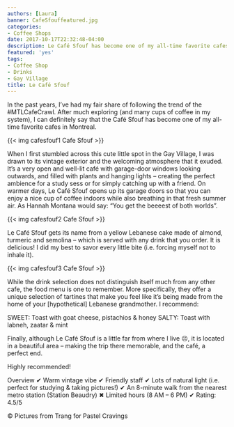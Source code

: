 ```yaml
---
authors: [Laura]
banner: CafeSfouffeatured.jpg
categories:
- Coffee Shops
date: 2017-10-17T22:32:48-04:00
description: Le Café Sfouf has become one of my all-time favorite cafes in Montreal.
featured: 'yes'
tags:
- Coffee Shop
- Drinks
- Gay Village
title: Le Café Sfouf
---
```


In the past years, I’ve had my fair share of following the trend of the #MTLCafeCrawl.  After much exploring (and many cups of coffee in my system), I can definitely say that the Café Sfouf has become one of my all-time favorite cafes in Montreal. 

{{< img cafesfouf1 Cafe Sfouf >}}

When I first stumbled across this cute little spot in the Gay Village, I was drawn to its vintage exterior and the welcoming atmosphere that it exuded. It’s a very open and well-lit café with garage-door windows looking outwards, and filled with plants and hanging lights – creating the perfect ambience for a study sess or for simply catching up with a friend. On warmer days, Le Café Sfouf opens up its garage doors so that you can enjoy a nice cup of coffee indoors while also breathing in that fresh summer air. As Hannah Montana would say: “You get the beeeest of both worlds”.

{{< img cafesfouf2 Cafe Sfouf >}}

Le Café Sfouf gets its name from a yellow Lebanese cake made of almond, turmeric and semolina – which is served with any drink that you order. It is delicious! I did my best to savor every little bite (i.e. forcing myself not to inhale it). 

{{< img cafesfouf3 Cafe Sfouf >}}

While the drink selection does not distinguish itself much from any other cafe, the food menu is one to remember. More specifically, they offer a unique selection of tartines that make you feel like it’s being made from the home of your [hypothetical] Lebanese grandmother. I recommend:

SWEET: Toast with goat cheese, pistachios & honey
SALTY: Toast with labneh, zaatar & mint

Finally, although Le Café Sfouf is a little far from where I live &#x2639;, it is located in a beautiful area – making the trip there memorable, and the café, a perfect end.   

Highly recommended!

Overview
✔ Warm vintage vibe
✔ Friendly staff
✔ Lots of natural light (i.e. perfect for studying & taking pictures!)
✔ An 8-minute walk from the nearest metro station (Station Beaudry)
✖ Limited hours (8 AM – 6 PM)
✔ Rating: 4.5/5

&copy; Pictures from Trang for Pastel Cravings 


